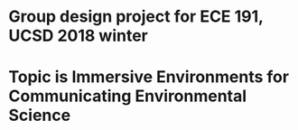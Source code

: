 # Group design project for ECE 191, UCSD 2018 winter
# Topic is Immersive Environments for Communicating Environmental Science